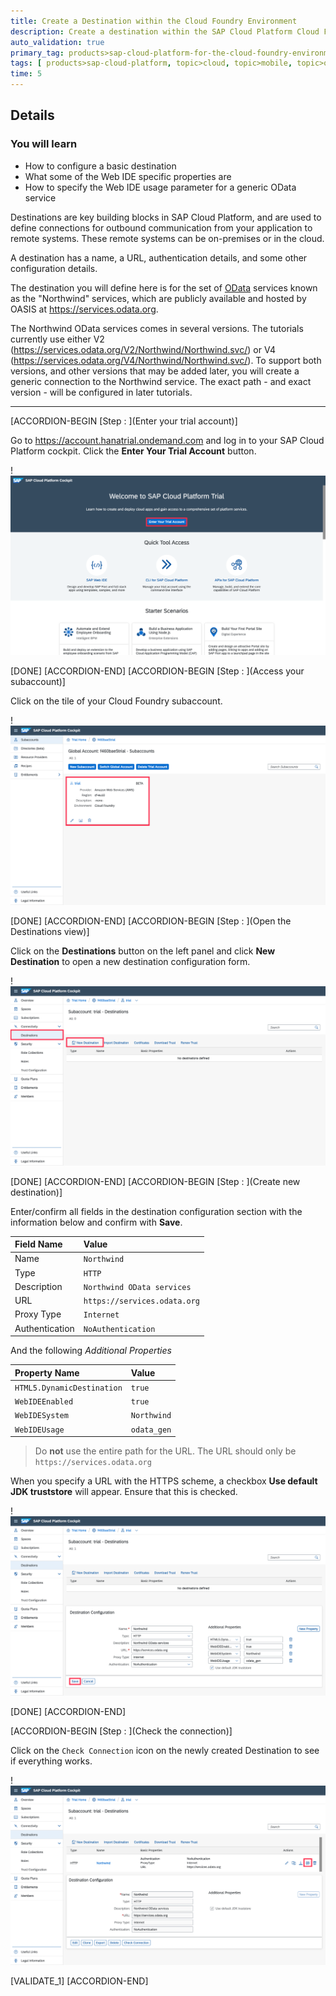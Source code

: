 ```yaml
---
title: Create a Destination within the Cloud Foundry Environment
description: Create a destination within the SAP Cloud Platform Cloud Foundry Environment to allow access to the Northwind OData services.
auto_validation: true
primary_tag: products>sap-cloud-platform-for-the-cloud-foundry-environment
tags: [ products>sap-cloud-platform, topic>cloud, topic>mobile, topic>odata, tutorial>beginner  ]
time: 5
---
```


## Details
### You will learn
- How to configure a basic destination
- What some of the Web IDE specific properties are
- How to specify the Web IDE usage parameter for a generic OData service

Destinations are key building blocks in SAP Cloud Platform, and are used to define connections for outbound communication from your application to remote systems. These remote systems can be on-premises or in the cloud.

A destination has a name, a URL, authentication details, and some other configuration details.

The destination you will define here is for the set of [OData](http://www.odata.org) services known as the "Northwind" services, which are publicly available and hosted by OASIS at <https://services.odata.org>.

The Northwind OData services comes in several versions.  The tutorials currently use either V2 (<https://services.odata.org/V2/Northwind/Northwind.svc/>) or V4 (<https://services.odata.org/V4/Northwind/Northwind.svc/>).  To support both versions, and other versions that may be added later, you will create a generic connection to the Northwind service.  The exact path - and exact version - will be configured in later tutorials.

---


[ACCORDION-BEGIN [Step : ](Enter your trial account)]

Go to <https://account.hanatrial.ondemand.com> and log in to your SAP Cloud Platform cockpit. Click the **Enter Your Trial Account** button.

!![SAP Cloud Platform log in page](./scp-trial-logon.png)

[DONE]
[ACCORDION-END]
[ACCORDION-BEGIN [Step : ](Access your subaccount)]

Click on the tile of your Cloud Foundry subaccount.

!![subaccount](./subaccount.png)

[DONE]
[ACCORDION-END]
[ACCORDION-BEGIN [Step : ](Open the Destinations view)]

Click on the **Destinations** button on the left panel and click **New Destination** to open a new destination configuration form.

!![destination](./destination.png)

[DONE]
[ACCORDION-END]
[ACCORDION-BEGIN [Step : ](Create new destination)]


Enter/confirm all fields in the destination configuration section with the information below and confirm with **Save**.

Field Name     | Value
:------------- | :-------------
Name           | `Northwind`
Type           | `HTTP`
Description    | `Northwind OData services`
URL            | `https://services.odata.org`
Proxy Type     | `Internet`
Authentication | `NoAuthentication`

And the following *Additional Properties*

Property Name     | Value
:------------- | :-------------
`HTML5.DynamicDestination`           | `true`
`WebIDEEnabled`           | `true`
`WebIDESystem`    | `Northwind`
`WebIDEUsage`            | `odata_gen`

> Do **not** use the entire path for the URL.  The URL should only be `https://services.odata.org`

When you specify a URL with the HTTPS scheme, a checkbox **Use default JDK truststore** will appear. Ensure that this is checked.

!![new destination entered](./newdest.png)


[DONE]
[ACCORDION-END]

[ACCORDION-BEGIN [Step : ](Check the connection)]

Click on the `Check Connection` icon on the newly created Destination to see if everything works.

!![check destination function](./checkDestination.png)

[VALIDATE_1]
[ACCORDION-END]
